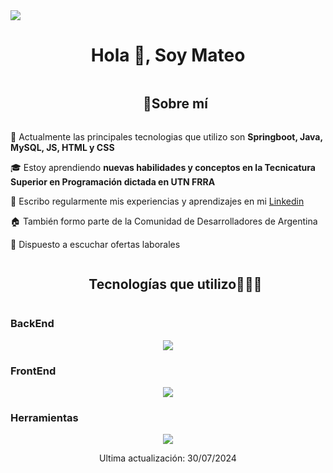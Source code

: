 
<!--Divisor Horizontal(gradiante)-->
<img src="https://user-images.githubusercontent.com/73097560/115834477-dbab4500-a447-11eb-908a-139a6edaec5c.gif">

<!-- Bienvenida -->
<div id="user-content-toc">
  <h1 align="center">Hola 👋, Soy Mateo</h1>
</div>


<!--Seccion 1 - Sobre mí-->
<div id="user-content-toc">
  <ul align="center">
    <summary><h2 style="display: inline-block">💫Sobre mí</h2></summary>
  </ul>
</div>


<!--Breve Descripcion-->
🚀 Actualmente las principales tecnologias que utilizo son **Springboot, Java, MySQL, JS, HTML y CSS**

🎓 Estoy aprendiendo **nuevas habilidades y conceptos en la Tecnicatura Superior en Programación dictada en UTN FRRA**

📝 Escribo regularmente mis experiencias y aprendizajes en mi [Linkedin](https://ar.linkedin.com/in/mateo-gariboglio?trk=people_directory)

🏠 También formo parte de la Comunidad de Desarrolladores de Argentina

💼 Dispuesto a escuchar ofertas laborales
<!--Intro end-->

<!--Seccción 2 - Tecnologias que Utilizo-->
<div id="user-content-toc">
  <ul align="center">
    <summary><h2 style="display: inline-block">Tecnologías que utilizo👨🏻‍💻</h2></summary>
  </ul>
</div>
<!--Tecnologias que domino-->
<h3> BackEnd </h3>
<p align="center">
  <a href="https://skillicons.dev">
    <img src="https://skillicons.dev/icons?i=spring,java,cs,c,mysql&perline=14" />
  </a>
</p>
<h3> FrontEnd </h3>
<p align="center">
  <a href="https://skillicons.dev">
    <img src="https://skillicons.dev/icons?i=html,css,js&perline=14" />
  </a>
</p>
<h3> Herramientas </h3>
<p align="center">
  <a href="https://skillicons.dev">
    <img src="https://skillicons.dev/icons?i=git,dotnet,discord,docker,github,postman,vscode,aws,md&perline=14" />
  </a>
</p>



<p align="center">Ultima actualización: 30/07/2024</p>
